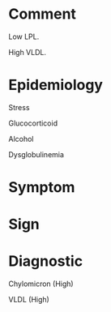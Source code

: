 # Comment

Low LPL.

High VLDL.

# Epidemiology

Stress

Glucocorticoid

Alcohol

Dysglobulinemia

# Symptom

# Sign

# Diagnostic

Chylomicron
(High)

VLDL
(High)
